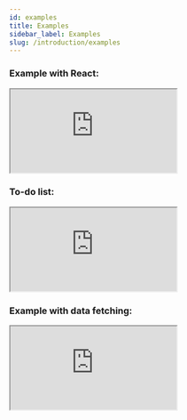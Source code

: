 ```yaml
---
id: examples
title: Examples
sidebar_label: Examples
slug: /introduction/examples
---
```


### Example with React:

<iframe src="https://codesandbox.io/embed/github/wix/remx/tree/master/examples/with-react?fontsize=11" class="codesandbox" sandbox="allow-modals allow-forms allow-popups allow-scripts allow-same-origin"></iframe>

### To-do list:

<iframe src="https://codesandbox.io/embed/github/wix/remx/tree/master/examples/to-do-example?fontsize=11" class="codesandbox" sandbox="allow-modals allow-forms allow-popups allow-scripts allow-same-origin"></iframe>

### Example with data fetching:

<iframe src="https://codesandbox.io/embed/github/wix/remx/tree/master/examples/with-data-fetching?fontsize=11" class="codesandbox" sandbox="allow-modals allow-forms allow-popups allow-scripts allow-same-origin"></iframe>
